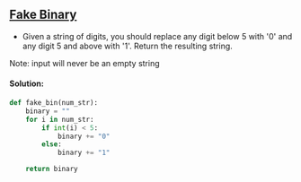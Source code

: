## [Fake Binary](https://www.codewars.com/kata/57eae65a4321032ce000002d)

- Given a string of digits, you should replace any digit below 5 with '0' and any digit 5 and above with '1'. Return the resulting string.

Note: input will never be an empty string 

#### Solution:

```python
def fake_bin(num_str):
    binary = ""
    for i in num_str:
        if int(i) < 5:
            binary += "0"
        else:
            binary += "1"

    return binary

```